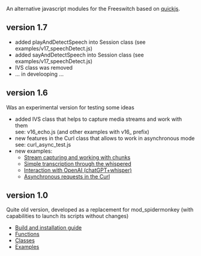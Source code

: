 <p>
    An alternative javascript modules for the Freeswitch based on <a href="https://bellard.org/quickjs/">quickjs</a>. <br>
</p>

## version 1.7
 - added playAndDetectSpeech into Session class (see examples/v17_speechDetect.js)<br>
 - added sayAndDetectSpeech into Session class (see examples/v17_speechDetect.js)<br>
 - IVS class was removed <br>
 - ... in develooping ...
    
## version 1.6
Was an experimental version for testing some ideas
 - added IVS class that helps to capture media streams and work with them <br>
   see: v16_echo.js (and other examples with v16_ prefix)
 - new features in the Curl class that allows to work in asynchronous mode <br>
   see: curl_async_test.js
 - new examples: <br>
    - [Stream capturing and working with chunks](https://github.com/akscf/mod_quickjs/blob/main/examples/v16_echo.js)
    - [Simple transcription through the whispered](https://github.com/akscf/mod_quickjs/blob/main/examples/v16_whisperd.js)
    - [Interaction with OpenAI (chatGPT+whisper)](https://github.com/akscf/mod_quickjs/blob/main/examples/v16_chatgpt.js)
    - [Asynchronous requests in the Curl](https://github.com/akscf/mod_quickjs/blob/main/examples/curl_async_test.js)
 
## version 1.0
 Quite old version, developed as a replacement for mod_spidermonkey (with capabilities to launch its scripts without changes)
 - [Build and installation guide](https://github.com/akscf/mod_quickjs/blob/main/docs/installation_guide.pdf)
 - [Functions](https://github.com/akscf/mod_quickjs/blob/main/docs/builtin_functions_v10.pdf)
 - [Classes](https://github.com/akscf/mod_quickjs/blob/main/docs/builtin_classes_v10.pdf)
 - [Examples](examples/)

